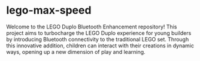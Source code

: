 # lego-max-speed
Welcome to the LEGO Duplo Bluetooth Enhancement repository! This project aims to turbocharge the LEGO Duplo experience for young builders by introducing Bluetooth connectivity to the traditional LEGO set. Through this innovative addition, children can interact with their creations in dynamic ways, opening up a new dimension of play and learning.
